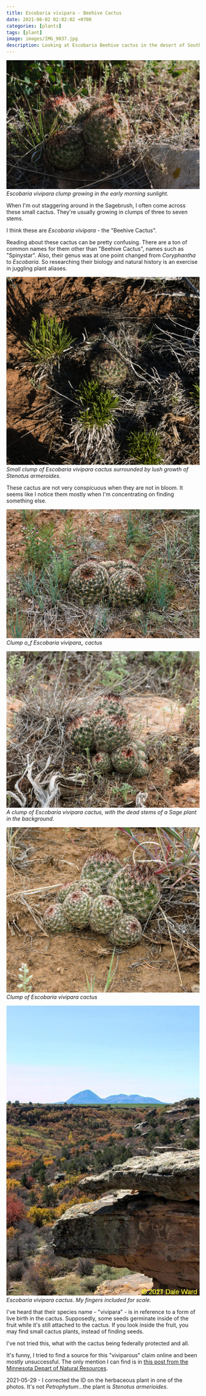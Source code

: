 ```yaml
---
title: Escobaria vivipara - Beehive Cactus
date: 2021-06-02 02:02:02 +0700
categories: [plants]
tags: [plant]
image: images/IMG_9037.jpg
description: Looking at Escobaria Beehive cactus in the desert of Southwestern Colorado
---
```


![picture](images/IMG_9037.jpg)
*_Escobaria vivipara_ clump growing in the early morning sunlight.*

When I'm out staggering around in the Sagebrush, I often come across these small cactus. They're usually growing in clumps of three to seven stems.

I think these are _Escobaria vivipara_ - the "Beehive Cactus".

<!--more-->

Reading about these cactus can be pretty confusing. There are a ton of common names for them other than "Beehive Cactus", names such as "Spinystar". Also, their genus was at one point changed from _Coryphantha_ to _Escobaria_. So researching their biology and natural history is an exercise in juggling plant aliases.

![picture](images/IMG_9038.jpg)
*Small clump of _Escobaria vivipara_ cactus surrounded by lush growth of _Stenotus armeroides_.*

These cactus are not very conspicuous when they are not in bloom. It seems like I notice them mostly when I'm concentrating on finding something else.

![picture](images/IMG_8878.jpg)
*Clump o_f Escobaria vivipara_ cactus*

![picture](images/IMG_8890.jpg)
*A clump of _Escobaria vivipara_ cactus, with the dead stems of a Sage plant in the background.*

![picture](images/IMG_8947.jpg)
*Clump of _Escobaria vivipara_ cactus*

![picture](images/IMG_8886.jpg)
*_Escobaria vivipara_ cactus. My fingers included for scale.*

I've heard that their species name - "vivipara" - is in reference to a form of live birth in the cactus. Supposedly, some seeds germinate inside of the fruit while it's still attached to the cactus. If you look inside the fruit, you may find small cactus plants, instead of finding seeds.

I've not tried this, what with the cactus being federally protected and all.

It's funny, I tried to find a source for this "viviparous" claim online and been mostly unsuccessful. The only mention I can find is in [this post from the Minnesota Depart of Natural Resources](https://www.dnr.state.mn.us/rsg/profile.html?action=elementDetail&selectedElement=PDCAC0X0G0).

2021-05-29 - I corrected the ID on the herbaceous plant in one of the photos. It's not _Petrophytum_...the plant is _Stenotus armerioides_.

